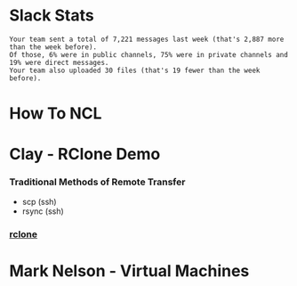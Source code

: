 # Slack Stats
```
Your team sent a total of 7,221 messages last week (that's 2,887 more than the week before). 
Of those, 6% were in public channels, 75% were in private channels and 19% were direct messages. 
Your team also uploaded 30 files (that's 19 fewer than the week before). 
```

# How To NCL

# Clay - RClone Demo

### Traditional Methods of Remote Transfer
 - scp (ssh)
 - rsync (ssh)

### [rclone](https://github.com/ncw/rclone)

# Mark Nelson - Virtual Machines
